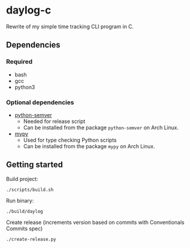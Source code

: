 # daylog-c
Rewrite of my simple time tracking CLI program in C.

## Dependencies

### Required

- bash
- gcc
- python3

### Optional dependencies
- [python-semver](https://pypi.org/project/semver/)
    - Needed for release script
    - Can be installed from the package `python-semver` on Arch Linux.
- [mypy](https://mypy-lang.org/)
    - Used for type checking Python scripts
    - Can be installed from the package `mypy` on Arch Linux.

## Getting started

Build project:

    ./scripts/build.sh

Run binary:

    ./build/daylog

Create release (increments version based on commits with Conventionals Commits spec)

    ./create-release.py

